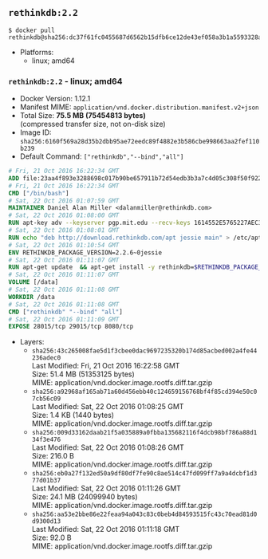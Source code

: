 ## `rethinkdb:2.2`

```console
$ docker pull rethinkdb@sha256:dc37f61fc0455687d6562b15dfb6ce12de43ef058a3b1a5593328a8e360a860f
```

-	Platforms:
	-	linux; amd64

### `rethinkdb:2.2` - linux; amd64

-	Docker Version: 1.12.1
-	Manifest MIME: `application/vnd.docker.distribution.manifest.v2+json`
-	Total Size: **75.5 MB (75454813 bytes)**  
	(compressed transfer size, not on-disk size)
-	Image ID: `sha256:6160f569a28d35b2dbb95ae72eedc89f4882e3b586cbe998663aa2fef110b239`
-	Default Command: `["rethinkdb","--bind","all"]`

```dockerfile
# Fri, 21 Oct 2016 16:22:34 GMT
ADD file:23aa4f893e3288698c017b90be657911b72d54edb3b3a7c4d05c308f50f9228f in / 
# Fri, 21 Oct 2016 16:22:34 GMT
CMD ["/bin/bash"]
# Sat, 22 Oct 2016 01:07:59 GMT
MAINTAINER Daniel Alan Miller <dalanmiller@rethinkdb.com>
# Sat, 22 Oct 2016 01:08:00 GMT
RUN apt-key adv --keyserver pgp.mit.edu --recv-keys 1614552E5765227AEC39EFCFA7E00EF33A8F2399
# Sat, 22 Oct 2016 01:08:01 GMT
RUN echo "deb http://download.rethinkdb.com/apt jessie main" > /etc/apt/sources.list.d/rethinkdb.list
# Sat, 22 Oct 2016 01:10:54 GMT
ENV RETHINKDB_PACKAGE_VERSION=2.2.6~0jessie
# Sat, 22 Oct 2016 01:11:07 GMT
RUN apt-get update 	&& apt-get install -y rethinkdb=$RETHINKDB_PACKAGE_VERSION 	&& rm -rf /var/lib/apt/lists/*
# Sat, 22 Oct 2016 01:11:07 GMT
VOLUME [/data]
# Sat, 22 Oct 2016 01:11:08 GMT
WORKDIR /data
# Sat, 22 Oct 2016 01:11:08 GMT
CMD ["rethinkdb" "--bind" "all"]
# Sat, 22 Oct 2016 01:11:09 GMT
EXPOSE 28015/tcp 29015/tcp 8080/tcp
```

-	Layers:
	-	`sha256:43c265008fae5d1f3cbee0dac9697235320b174d85acbed002a4fe44236adec0`  
		Last Modified: Fri, 21 Oct 2016 16:22:58 GMT  
		Size: 51.4 MB (51353125 bytes)  
		MIME: application/vnd.docker.image.rootfs.diff.tar.gzip
	-	`sha256:a92968af165ab71a60d456ebb40c124659156768bf4f85cd394e50c07cb56c09`  
		Last Modified: Sat, 22 Oct 2016 01:08:25 GMT  
		Size: 1.4 KB (1440 bytes)  
		MIME: application/vnd.docker.image.rootfs.diff.tar.gzip
	-	`sha256:009d33162daab21f5a035889a0fbba135682116f4dcb98bf786a88d134f3e476`  
		Last Modified: Sat, 22 Oct 2016 01:08:26 GMT  
		Size: 216.0 B  
		MIME: application/vnd.docker.image.rootfs.diff.tar.gzip
	-	`sha256:eb0a27f132ed50a9df80df7fe90c8ae514c47fd099ff7a9a4dcbf1d377d01b37`  
		Last Modified: Sat, 22 Oct 2016 01:11:26 GMT  
		Size: 24.1 MB (24099940 bytes)  
		MIME: application/vnd.docker.image.rootfs.diff.tar.gzip
	-	`sha256:aa53e2bbe86e22feaa94a043c83c0beb4d84593515fc43c70ead81d0d9300d13`  
		Last Modified: Sat, 22 Oct 2016 01:11:18 GMT  
		Size: 92.0 B  
		MIME: application/vnd.docker.image.rootfs.diff.tar.gzip
